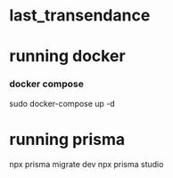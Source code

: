 # last_transendance

# running docker
### docker compose

 sudo docker-compose up -d

# running prisma
npx prisma migrate dev
npx prisma studio
